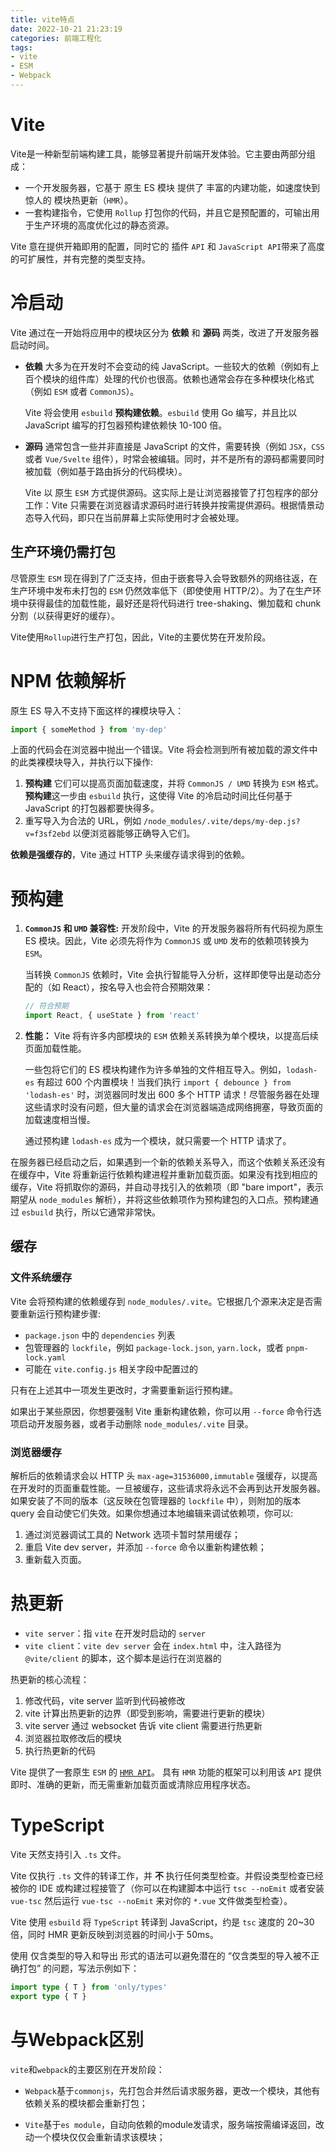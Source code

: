 ```yaml
---
title: vite特点
date: 2022-10-21 21:23:19
categories: 前端工程化
tags:
- vite
- ESM
- Webpack
---
```


# Vite

Vite是一种新型前端构建工具，能够显著提升前端开发体验。它主要由两部分组成：

- 一个开发服务器，它基于 原生 ES 模块 提供了 丰富的内建功能，如速度快到惊人的 模块热更新（`HMR`）。
- 一套构建指令，它使用 `Rollup` 打包你的代码，并且它是预配置的，可输出用于生产环境的高度优化过的静态资源。

Vite 意在提供开箱即用的配置，同时它的 插件 `API` 和 `JavaScript API`带来了高度的可扩展性，并有完整的类型支持。

# 冷启动

Vite 通过在一开始将应用中的模块区分为 **依赖** 和 **源码** 两类，改进了开发服务器启动时间。

- **依赖** 大多为在开发时不会变动的纯 JavaScript。一些较大的依赖（例如有上百个模块的组件库）处理的代价也很高。依赖也通常会存在多种模块化格式（例如 `ESM` 或者 `CommonJS`）。

  Vite 将会使用 `esbuild` **预构建依赖**。`esbuild` 使用 Go 编写，并且比以 JavaScript 编写的打包器预构建依赖快 10-100 倍。

- **源码** 通常包含一些并非直接是 JavaScript 的文件，需要转换（例如 `JSX`，`CSS` 或者 `Vue/Svelte` 组件），时常会被编辑。同时，并不是所有的源码都需要同时被加载（例如基于路由拆分的代码模块）。

  Vite 以 原生 `ESM` 方式提供源码。这实际上是让浏览器接管了打包程序的部分工作：Vite 只需要在浏览器请求源码时进行转换并按需提供源码。根据情景动态导入代码，即只在当前屏幕上实际使用时才会被处理。

## 生产环境仍需打包

尽管原生 `ESM` 现在得到了广泛支持，但由于嵌套导入会导致额外的网络往返，在生产环境中发布未打包的 `ESM` 仍然效率低下（即使使用 HTTP/2）。为了在生产环境中获得最佳的加载性能，最好还是将代码进行 tree-shaking、懒加载和 chunk 分割（以获得更好的缓存）。

Vite使用`Rollup`进行生产打包，因此，Vite的主要优势在开发阶段。

# NPM 依赖解析

原生 ES 导入不支持下面这样的裸模块导入：

```js
import { someMethod } from 'my-dep'
```

上面的代码会在浏览器中抛出一个错误。Vite 将会检测到所有被加载的源文件中的此类裸模块导入，并执行以下操作:

1. **预构建** 它们可以提高页面加载速度，并将 `CommonJS / UMD` 转换为 `ESM` 格式。**预构建**这一步由 `esbuild` 执行，这使得 Vite 的冷启动时间比任何基于 JavaScript 的打包器都要快得多。
2. 重写导入为合法的 URL，例如 `/node_modules/.vite/deps/my-dep.js?v=f3sf2ebd` 以便浏览器能够正确导入它们。

**依赖是强缓存的**，Vite 通过 HTTP 头来缓存请求得到的依赖。

# 预构建

1. **`CommonJS` 和 `UMD` 兼容性:** 开发阶段中，Vite 的开发服务器将所有代码视为原生 ES 模块。因此，Vite 必须先将作为 `CommonJS` 或 `UMD` 发布的依赖项转换为 `ESM`。

   当转换 `CommonJS` 依赖时，Vite 会执行智能导入分析，这样即使导出是动态分配的（如 React），按名导入也会符合预期效果：

   ```js
   // 符合预期
   import React, { useState } from 'react'
   ```

2. **性能：** Vite 将有许多内部模块的 `ESM` 依赖关系转换为单个模块，以提高后续页面加载性能。

   一些包将它们的 ES 模块构建作为许多单独的文件相互导入。例如，`lodash-es` 有超过 600 个内置模块！当我们执行 `import { debounce } from 'lodash-es'` 时，浏览器同时发出 600 多个 HTTP 请求！尽管服务器在处理这些请求时没有问题，但大量的请求会在浏览器端造成网络拥塞，导致页面的加载速度相当慢。

   通过预构建 `lodash-es` 成为一个模块，就只需要一个 HTTP 请求了。

在服务器已经启动之后，如果遇到一个新的依赖关系导入，而这个依赖关系还没有在缓存中，Vite 将重新运行依赖构建进程并重新加载页面。如果没有找到相应的缓存，Vite 将抓取你的源码，并自动寻找引入的依赖项（即 "bare import"，表示期望从 `node_modules` 解析），并将这些依赖项作为预构建包的入口点。预构建通过 `esbuild` 执行，所以它通常非常快。

## 缓存

### 文件系统缓存

Vite 会将预构建的依赖缓存到 `node_modules/.vite`。它根据几个源来决定是否需要重新运行预构建步骤:

- `package.json` 中的 `dependencies` 列表
- 包管理器的 `lockfile`，例如 `package-lock.json`, `yarn.lock`，或者 `pnpm-lock.yaml`
- 可能在 `vite.config.js` 相关字段中配置过的

只有在上述其中一项发生更改时，才需要重新运行预构建。

如果出于某些原因，你想要强制 Vite 重新构建依赖，你可以用 `--force` 命令行选项启动开发服务器，或者手动删除 `node_modules/.vite` 目录。

### 浏览器缓存

解析后的依赖请求会以 HTTP 头 `max-age=31536000,immutable` 强缓存，以提高在开发时的页面重载性能。一旦被缓存，这些请求将永远不会再到达开发服务器。如果安装了不同的版本（这反映在包管理器的 `lockfile` 中），则附加的版本 query 会自动使它们失效。如果你想通过本地编辑来调试依赖项，你可以:

1. 通过浏览器调试工具的 Network 选项卡暂时禁用缓存；
2. 重启 Vite dev server，并添加 `--force` 命令以重新构建依赖；
3. 重新载入页面。

# 热更新

- `vite server`：指 `vite` 在开发时启动的 `server`
- `vite client`：`vite dev server` 会在 `index.html` 中，注入路径为 `@vite/client` 的脚本，这个脚本是运行在浏览器的

热更新的核心流程：

1. 修改代码，vite server 监听到代码被修改
2. vite 计算出热更新的边界（即受到影响，需要进行更新的模块）
3. vite server 通过 websocket 告诉 vite client 需要进行热更新
4. 浏览器拉取修改后的模块
5. 执行热更新的代码

Vite 提供了一套原生 `ESM` 的 [`HMR API`](https://cn.vitejs.dev/guide/api-hmr.html)。 具有 `HMR` 功能的框架可以利用该 `API` 提供即时、准确的更新，而无需重新加载页面或清除应用程序状态。

# TypeScript

Vite 天然支持引入 `.ts` 文件。

Vite 仅执行 `.ts` 文件的转译工作，并 **不** 执行任何类型检查。并假设类型检查已经被你的 IDE 或构建过程接管了（你可以在构建脚本中运行 `tsc --noEmit` 或者安装 `vue-tsc` 然后运行 `vue-tsc --noEmit` 来对你的 `*.vue` 文件做类型检查）。

Vite 使用 `esbuild` 将 `TypeScript` 转译到 JavaScript，约是 `tsc` 速度的 20~30 倍，同时 HMR 更新反映到浏览器的时间小于 50ms。

使用 仅含类型的导入和导出 形式的语法可以避免潜在的 “仅含类型的导入被不正确打包” 的问题，写法示例如下：

```typescript
import type { T } from 'only/types'
export type { T }
```

# 与Webpack区别

`vite`和`webpack`的主要区别在开发阶段：

- `Webpack`基于`commonjs`，先打包合并然后请求服务器，更改一个模块，其他有依赖关系的模块都会重新打包； 

- `Vite`基于`es module`，自动向依赖的module发请求，服务端按需编译返回，改动一个模块仅仅会重新请求该模块；

